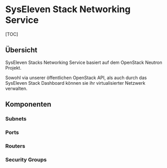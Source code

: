 # SysEleven Stack Networking Service

[TOC]

## Übersicht

SysEleven Stacks Networking Service basiert auf dem OpenStack Neutron Projekt.

Sowohl via unserer öffentlichen OpenStack API, als auch durch das SysEleven Stack Dashboard können sie ihr virtualisierter Netzwerk verwalten.

## Komponenten

### Subnets

### Ports

### Routers

### Security Groups